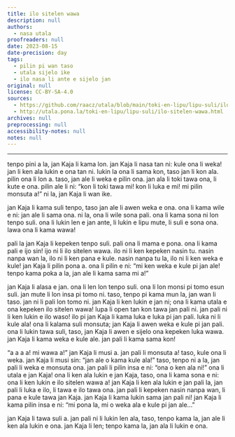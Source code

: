 ```yaml
---
title: ilo sitelen wawa
description: null
authors:
  - nasa utala
proofreaders: null
date: 2023-08-15
date-precision: day
tags:
  - pilin pi wan taso
  - utala sijelo ike
  - ilo nasa li ante e sijelo jan
original: null
license: CC-BY-SA-4.0
sources:
  - https://github.com/raacz/utala/blob/main/toki-en-lipu/lipu-suli/ilo-sitelen-wawa.md
  - http://utala.pona.la/toki-en-lipu/lipu-suli/ilo-sitelen-wawa.html
archives: null
preprocessing: null
accessibility-notes: null
notes: null
---
```


***

tenpo pini a la, jan Kaja li kama lon. jan Kaja li nasa tan ni: kule ona li weka! jan li ken ala lukin e ona tan ni. lukin la ona li sama kon, taso jan li kon ala. pilin ona li lon a. taso, jan ale li weka e pilin ona. jan ala li toki tawa ona, li kute e ona. pilin ale li ni: “kon li toki tawa mi! kon li luka e mi! mi pilin monsuta a!” ni la, jan Kaja li wan ike.

jan Kaja li kama suli tenpo, taso jan ale li awen weka e ona. ona li kama wile e ni: jan ale li sama ona. ni la, ona li wile sona pali. ona li kama sona ni lon tenpo suli. ona li lukin len e jan ante, li lukin e lipu mute, li suli e sona ona. lawa ona li kama wawa!

pali la jan Kaja li kepeken tenpo suli. pali ona li mama e pona. ona li kama pali e ijo sin! ijo ni li ilo sitelen wawa. ilo ni li ken kepeken nasin tu. nasin nanpa wan la, ilo ni li ken pana e kule. nasin nanpa tu la, ilo ni li ken weka e kule! jan Kaja li pilin pona a. ona li pilin e ni: “mi ken weka e kule pi jan ale! tenpo kama poka a la, jan ale li kama sama mi a!”

jan Kaja li alasa e jan. ona li len lon tenpo suli. ona li lon monsi pi tomo esun suli. jan mute li lon insa pi tomo ni. taso, tenpo pi kama mun la, jan wan li taso. jan ni li pali lon tomo ni. jan Kaja li ken lukin e jan ni; ona li kama utala e ona kepeken ilo sitelen wawa! lupa li open tan kon tawa jan pali ni. jan pali ni li ken lukin e ilo waso! ilo pi jan Kaja li kama luka e luka pi jan pali. luka ni li kule ala! ona li kalama suli monsuta; jan Kaja li awen weka e kule pi jan pali. ona li lukin tawa suli, taso, jan Kaja li awen e sijelo ona kepeken luka wawa. jan Kaja li kama weka e kule ale. jan pali li kama sama kon!

“a a a a! mi wawa a!” jan Kaja li musi a. jan pali li monsuta a! taso, kule ona li weka. jan Kaja li musi sin: “jan ale o kama kule ala!” taso, tenpo ni a la, jan pali li weka e monsuta ona. jan pali li pilin insa e ni: “ona o ken ala ni!” ona li utala e jan Kaja! ona li ken ala lukin e jan Kaja, taso, ona li kama sona e ni: ona li ken lukin e ilo sitelen wawa a! jan Kaja li ken ala lukin e jan pali la, jan pali li luka e ilo, li tawa e ilo tawa ona. jan pali li kepeken nasin nanpa wan, li pana e kule tawa jan Kaja. jan Kaja li kama lukin sama jan pali ni! jan Kaja li kama pilin insa e ni: “mi pona la, mi o weka ala e kule pi jan ale...”

jan Kaja li tawa suli a. jan pali ni li lukin len ala, taso, tenpo kama la, jan ale li ken ala lukin e ona. jan Kaja li len; tenpo kama la, jan ala li lukin e ona.